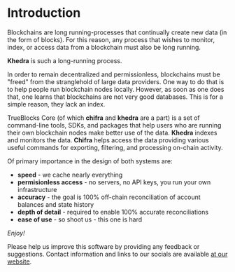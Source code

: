 # Introduction

Blockchains are long running-processes that continually create new data (in the form of blocks). For this reason, any process that wishes to monitor, index, or access data from a blockchain must also be long running.

**Khedra** is such a long-running process.

In order to remain decentralized and permissionless, blockchains must be "freed" from the stranglehold of large data providers. One way to do that is to help people run blockchain nodes locally. However, as soon as one does that, one learns that blockchains are not very good databases. This is for a simple reason, they lack an index.

TrueBlocks Core (of which **chifra** and **khedra** are a part) is a set of command-line tools, SDKs, and packages that help users who are running their own blockchain nodes make better use of the data. **Khedra** indexes and monitors the data. **Chifra** helps access the data providing various useful commands for exporting, filtering, and processing on-chain activity.

Of primary importance in the design of both systems are:

- **speed** - we cache nearly everything
- **permisionless access** - no servers, no API keys, you run your own infrastructure
- **accuracy** - the goal is 100% off-chain reconciliation of account balances and state history
- **depth of detail** - required to enable 100% accurate reconciliations
- **ease of use** - so shoot us - this one is hard

*Enjoy!*

Please help us improve this software by providing any feedback or suggestions. Contact information and links to our socials are available [at our website](https://trueblocks.io).
